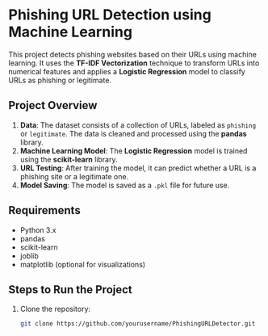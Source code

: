 # Phishing URL Detection using Machine Learning

This project detects phishing websites based on their URLs using machine learning. It uses the **TF-IDF Vectorization** technique to transform URLs into numerical features and applies a **Logistic Regression** model to classify URLs as phishing or legitimate.

## Project Overview

1. **Data**: The dataset consists of a collection of URLs, labeled as `phishing` or `legitimate`. The data is cleaned and processed using the **pandas** library.
2. **Machine Learning Model**: The **Logistic Regression** model is trained using the **scikit-learn** library. 
3. **URL Testing**: After training the model, it can predict whether a URL is a phishing site or a legitimate one.
4. **Model Saving**: The model is saved as a `.pkl` file for future use.

## Requirements

- Python 3.x
- pandas
- scikit-learn
- joblib
- matplotlib (optional for visualizations)

## Steps to Run the Project

1. Clone the repository:
   ```bash
   git clone https://github.com/yourusername/PhishingURLDetector.git
